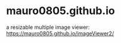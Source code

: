 # mauro0805.github.io

a resizable multiple image viewer: https://mauro0805.github.io/imageViewer2/
